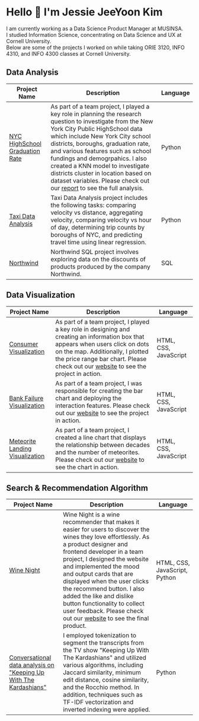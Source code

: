 <h1> Hello 👋 I'm Jessie JeeYoon Kim </h1> 
<p> I am currently working as a Data Science Product Manager at MUSINSA. <br> I studied Information Science, concentrating on Data Science and UX at Cornell University. <br> 
Below are some of the projects I worked on while taking ORIE 3120, INFO 4310, and INFO 4300 classes at Cornell University. </p>
  

<h2>Data Analysis</h2>
<table>
  <thead>
    <tr>
      <th>Project Name</th>
      <th>Description</th>
      <th>Language</th>
    </tr>
  </thead>
  <tbody>
       <tr>
      <td><a href="https://github.com/jeeyoonkim/nyc-graduation-rate/blob/main/NYC_Graduation_Rate.ipynb">NYC HighSchool Graduation Rate</a></td>
      <td>As part of a team project, I played a key role in planning the research question to investigate from the New York City Public HighSchool data which include New York City school districts, boroughs, graduation rate, and various features such as school fundings and demogrpahics. I also created a KNN model to investigate districts cluster in location based on dataset variables. Please check out our <a href="https://drive.google.com/file/d/1wSHb0KKczolW2eqqQGOr67QGyzdoGwkD/view?usp=sharing">report</a> to see the full analysis. </td>
      <td>Python</td>
    </tr>
    <tr>
      <td><a href="https://github.com/jeeyoonkim/taxi-data-analysis/blob/main/taxi.ipynb">Taxi Data Analysis</a></td>
      <td>Taxi Data Analysis project includes the following tasks: comparing velocity vs distance, aggregating velocity, comparing velocity vs hour of day, determining trip counts by boroughs of NYC, and predicting travel time using linear regression. </td>
      <td>Python</td>
    </tr>
     <tr>
      <td><a href="https://github.com/jeeyoonkim/sql-projects/blob/master/Northwind.sql">Northwind</a></td>
      <td>Northwind SQL project involves exploring data on the discounts of products produced by the company Northwind.</td>
      <td>SQL</td>
    </tr>
  </tbody>
</table>

<h2>Data Visualization</h2>
<table>
  <thead>
    <tr>
      <th>Project Name</th>
      <th>Description</th>
      <th>Language</th>
    </tr>
  </thead>
  <tbody>
    <tr>
      <td><a href="https://github.com/jeeyoonkim/consumer-visualization/blob/master/public_site/index.htm">Consumer Visualization</a></td>
      <td>As part of a team project, I played a key role in designing and creating an information box that appears when users click on dots on the map. Additionally, I plotted the price range bar chart. Please check out our <a href="https://pittsburg-houses.onrender.com/">website</a> to see the project in action. </td>
      <td>HTML, CSS, JavaScript</td>
    </tr>
    <tr>
      <td><a href="https://github.com/jeeyoonkim/bank-failures-visualization/blob/master/public_site/index.htm">Bank Failure Visualization</a></td>
      <td>As part of a team project, I was responsible for creating the bar chart and deploying the interaction features. Please check out our <a href="https://bank-failures-visualization.onrender.com/">website</a> to see the project in action. </td>
      <td>HTML, CSS, JavaScript</td>
    </tr>
    <tr>
      <td><a href="https://github.com/jeeyoonkim/meteorite-landings-visualization/blob/master/public_site/index.htm">Meteorite Landing Visualization</a></td>
      <td>As part of a team project, I created a line chart that displays the relationship between decades and the number of meteorites. Please check out our <a href="https://meteorite-landings-visualization.onrender.com/">website</a> to see the chart in action. </td>
      <td>HTML, CSS, JavaScript</td>
    </tr>
  </tbody>
</table>

<h2>Search & Recommendation Algorithm</h2>
<table>
  <thead>
    <tr>
      <th>Project Name</th>
      <th>Description</th>
      <th>Language</th>
    </tr>
  </thead>
  <tbody>
        <tr>
      <td><a href="https://github.com/jeeyoonkim/winenight/blob/master/backend/templates/base.html">Wine Night</a></td>
      <td>Wine Night is a wine recommender that makes it easier for users to discover the wines they love effortlessly. As a product designer and frontend developer in a team project, I designed the website and implemented the mood and output cards that are displayed when the user clicks the recommend button. I also added the like and dislike button functionality to collect user feedback. Please check out our <a href="http://4300showcase.infosci.cornell.edu:4520/">website</a> to see the final product. </td>
      <td>HTML, CSS, JavaScript, Python</td>
    </tr>
        <tr>
      <td><a href="https://github.com/jeeyoonkim/search-algorithm/blob/main/a4notebook.ipynb">Conversational data analysis on "Keeping Up With The Kardashians"</a></td>
      <td>I employed tokenization to segment the transcripts from the TV show "Keeping Up With The Kardashians" and utilized various algorithms, including Jaccard similarity, minimum edit distance, cosine similarity, and the Rocchio method. In addition, techniques such as TF-IDF vectorization and inverted indexing were applied.
</td>
      <td>Python</td>
    </tr>
  </tbody>
</table>
